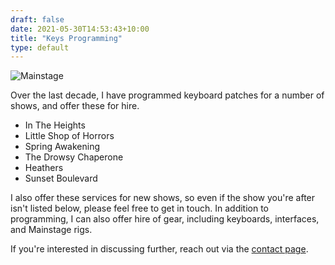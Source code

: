 ```yaml
---
draft: false
date: 2021-05-30T14:53:43+10:00
title: "Keys Programming"
type: default
---
```


![Mainstage][mainstage-example]

Over the last decade, I have programmed keyboard patches for a number of shows, and offer these for hire.

- In The Heights
- Little Shop of Horrors
- Spring Awakening
- The Drowsy Chaperone
- Heathers
- Sunset Boulevard

I also offer these services for new shows, so even if the show you're after isn't listed below, please feel free to get in touch. In addition to programming, I can also offer hire of gear, including keyboards, interfaces, and Mainstage rigs.

If you're interested in discussing further, reach out via the [contact page][contact].

[mainstage-example]: /img/mainstage-example.png "Mainstage"
[contact]: /contact "Contact"
